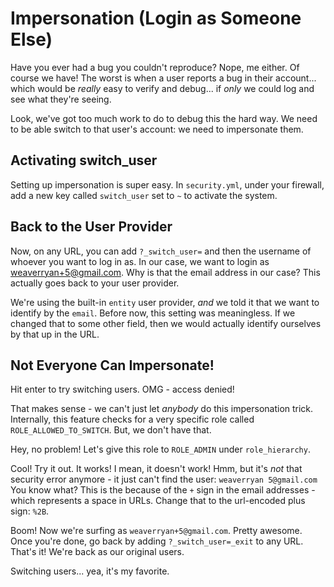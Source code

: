 # Impersonation (Login as Someone Else)

Have you ever had a bug you couldn't reproduce? Nope, me either. Of course we have!
The worst is when a user reports a bug in their account... which would be *really*
easy to verify and debug... if *only* we could log and see what they're seeing.

Look, we've got too much work to do to debug this the hard way. We need to be able
switch to that user's account: we need to impersonate them.

## Activating switch_user

Setting up impersonation is super easy. In `security.yml`, under your firewall,
add a new key called `switch_user` set to `~` to activate the system.

## Back to the User Provider

Now, on any URL, you can add `?_switch_user=`  and then the username of whoever
you want to log in as. In our case, we want to login as weaverryan+5@gmail.com. Why
is that the email address in our case? This actually goes back to your user provider.

We're using the built-in `entity` user provider, *and* we told it that we want to
identify by the `email`. Before now, this setting was meaningless. If we changed that
to some other field, then we would actually identify ourselves by that up in the URL.

## Not Everyone Can Impersonate!

Hit enter to try switching users. OMG - access denied!

That makes sense - we can't just let *anybody* do this impersonation trick. Internally,
this feature checks for a very specific role called `ROLE_ALLOWED_TO_SWITCH`. But,
we don't have that.

Hey, no problem! Let's give this role to `ROLE_ADMIN` under `role_hierarchy`.

Cool! Try it out. It works! I mean, it doesn't work! Hmm, but it's *not* that security
error anymore - it just can't find the user: `weaverryan 5@gmail.com` You know what?
This is the because of the `+` sign in the email addresses - which represents a
space in URLs. Change that to the url-encoded plus sign: `%2B`.

Boom! Now we're surfing as `weaverryan+5@gmail.com`. Pretty awesome. Once you're
done, go back by adding `?_switch_user=_exit` to any URL. That's it! We're back
as our original users.

Switching users... yea, it's my favorite.
